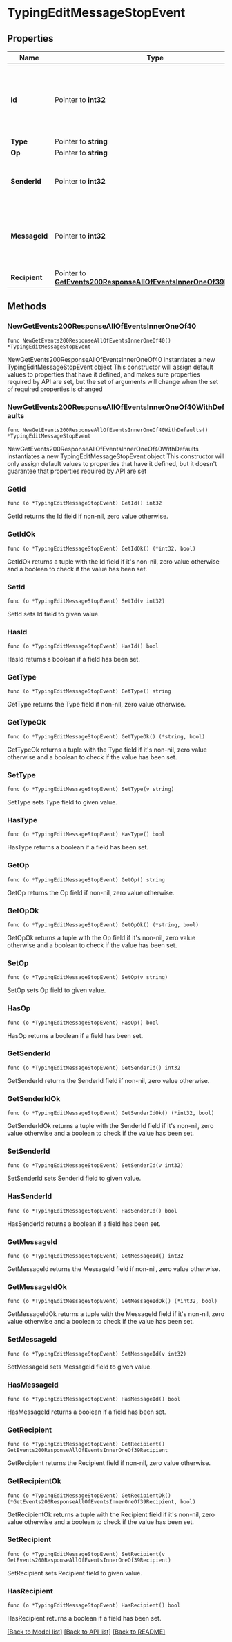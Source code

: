 # TypingEditMessageStopEvent

## Properties

Name | Type | Description | Notes
------------ | ------------- | ------------- | -------------
**Id** | Pointer to **int32** | The ID of the event. Events appear in increasing order but may not be consecutive.  | [optional] 
**Type** | Pointer to **string** |  | [optional] 
**Op** | Pointer to **string** |  | [optional] 
**SenderId** | Pointer to **int32** | The ID of the user who sent the message.  | [optional] 
**MessageId** | Pointer to **int32** | Indicates the message id of the message that is being edited.  | [optional] 
**Recipient** | Pointer to [**GetEvents200ResponseAllOfEventsInnerOneOf39Recipient**](GetEvents200ResponseAllOfEventsInnerOneOf39Recipient.md) |  | [optional] 

## Methods

### NewGetEvents200ResponseAllOfEventsInnerOneOf40

`func NewGetEvents200ResponseAllOfEventsInnerOneOf40() *TypingEditMessageStopEvent`

NewGetEvents200ResponseAllOfEventsInnerOneOf40 instantiates a new TypingEditMessageStopEvent object
This constructor will assign default values to properties that have it defined,
and makes sure properties required by API are set, but the set of arguments
will change when the set of required properties is changed

### NewGetEvents200ResponseAllOfEventsInnerOneOf40WithDefaults

`func NewGetEvents200ResponseAllOfEventsInnerOneOf40WithDefaults() *TypingEditMessageStopEvent`

NewGetEvents200ResponseAllOfEventsInnerOneOf40WithDefaults instantiates a new TypingEditMessageStopEvent object
This constructor will only assign default values to properties that have it defined,
but it doesn't guarantee that properties required by API are set

### GetId

`func (o *TypingEditMessageStopEvent) GetId() int32`

GetId returns the Id field if non-nil, zero value otherwise.

### GetIdOk

`func (o *TypingEditMessageStopEvent) GetIdOk() (*int32, bool)`

GetIdOk returns a tuple with the Id field if it's non-nil, zero value otherwise
and a boolean to check if the value has been set.

### SetId

`func (o *TypingEditMessageStopEvent) SetId(v int32)`

SetId sets Id field to given value.

### HasId

`func (o *TypingEditMessageStopEvent) HasId() bool`

HasId returns a boolean if a field has been set.

### GetType

`func (o *TypingEditMessageStopEvent) GetType() string`

GetType returns the Type field if non-nil, zero value otherwise.

### GetTypeOk

`func (o *TypingEditMessageStopEvent) GetTypeOk() (*string, bool)`

GetTypeOk returns a tuple with the Type field if it's non-nil, zero value otherwise
and a boolean to check if the value has been set.

### SetType

`func (o *TypingEditMessageStopEvent) SetType(v string)`

SetType sets Type field to given value.

### HasType

`func (o *TypingEditMessageStopEvent) HasType() bool`

HasType returns a boolean if a field has been set.

### GetOp

`func (o *TypingEditMessageStopEvent) GetOp() string`

GetOp returns the Op field if non-nil, zero value otherwise.

### GetOpOk

`func (o *TypingEditMessageStopEvent) GetOpOk() (*string, bool)`

GetOpOk returns a tuple with the Op field if it's non-nil, zero value otherwise
and a boolean to check if the value has been set.

### SetOp

`func (o *TypingEditMessageStopEvent) SetOp(v string)`

SetOp sets Op field to given value.

### HasOp

`func (o *TypingEditMessageStopEvent) HasOp() bool`

HasOp returns a boolean if a field has been set.

### GetSenderId

`func (o *TypingEditMessageStopEvent) GetSenderId() int32`

GetSenderId returns the SenderId field if non-nil, zero value otherwise.

### GetSenderIdOk

`func (o *TypingEditMessageStopEvent) GetSenderIdOk() (*int32, bool)`

GetSenderIdOk returns a tuple with the SenderId field if it's non-nil, zero value otherwise
and a boolean to check if the value has been set.

### SetSenderId

`func (o *TypingEditMessageStopEvent) SetSenderId(v int32)`

SetSenderId sets SenderId field to given value.

### HasSenderId

`func (o *TypingEditMessageStopEvent) HasSenderId() bool`

HasSenderId returns a boolean if a field has been set.

### GetMessageId

`func (o *TypingEditMessageStopEvent) GetMessageId() int32`

GetMessageId returns the MessageId field if non-nil, zero value otherwise.

### GetMessageIdOk

`func (o *TypingEditMessageStopEvent) GetMessageIdOk() (*int32, bool)`

GetMessageIdOk returns a tuple with the MessageId field if it's non-nil, zero value otherwise
and a boolean to check if the value has been set.

### SetMessageId

`func (o *TypingEditMessageStopEvent) SetMessageId(v int32)`

SetMessageId sets MessageId field to given value.

### HasMessageId

`func (o *TypingEditMessageStopEvent) HasMessageId() bool`

HasMessageId returns a boolean if a field has been set.

### GetRecipient

`func (o *TypingEditMessageStopEvent) GetRecipient() GetEvents200ResponseAllOfEventsInnerOneOf39Recipient`

GetRecipient returns the Recipient field if non-nil, zero value otherwise.

### GetRecipientOk

`func (o *TypingEditMessageStopEvent) GetRecipientOk() (*GetEvents200ResponseAllOfEventsInnerOneOf39Recipient, bool)`

GetRecipientOk returns a tuple with the Recipient field if it's non-nil, zero value otherwise
and a boolean to check if the value has been set.

### SetRecipient

`func (o *TypingEditMessageStopEvent) SetRecipient(v GetEvents200ResponseAllOfEventsInnerOneOf39Recipient)`

SetRecipient sets Recipient field to given value.

### HasRecipient

`func (o *TypingEditMessageStopEvent) HasRecipient() bool`

HasRecipient returns a boolean if a field has been set.


[[Back to Model list]](../README.md#documentation-for-models) [[Back to API list]](../README.md#documentation-for-api-endpoints) [[Back to README]](../README.md)


